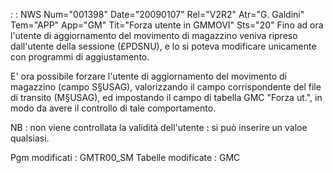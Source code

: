  :  : NWS Num="001398" Date="20090107" Rel="V2R2" Atr="G. Galdini" Tem="APP" App="GM" Tit="Forza utente in GMMOVI" Sts="20"
Fino ad ora l'utente di aggiornamento del movimento di magazzino veniva ripreso dall'utente della sessione (£PDSNU), e lo si poteva modificare unicamente con programmi di aggiustamento.

E' ora possibile forzare l'utente di aggiornamento del movimento di magazzino (campo S§USAG), valorizzando il campo corrispondente del file di transito (M§USAG), ed impostando il campo di tabella GMC "Forza ut.", in modo da avere il controllo di tale comportamento.

NB :  non viene controllata la validità dell'utente :  si può inserire un valoe qualsiasi.

Pgm modificati :  GMTR00_SM
Tabelle modificate :  GMC
